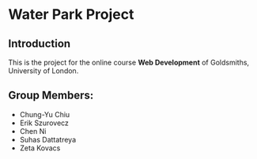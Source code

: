 # Water Park Project

## Introduction

This is the project for the online course **Web Development** of Goldsmiths, University of London.

## Group Members:

* Chung-Yu Chiu
* Erik Szurovecz
* Chen Ni
* Suhas Dattatreya
* Zeta Kovacs
